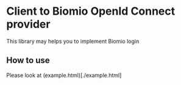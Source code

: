 # Client to Biomio OpenId Connect provider
This library may helps you to implement Biomio login

## How to use
Please look at (example.html)[./example.html]